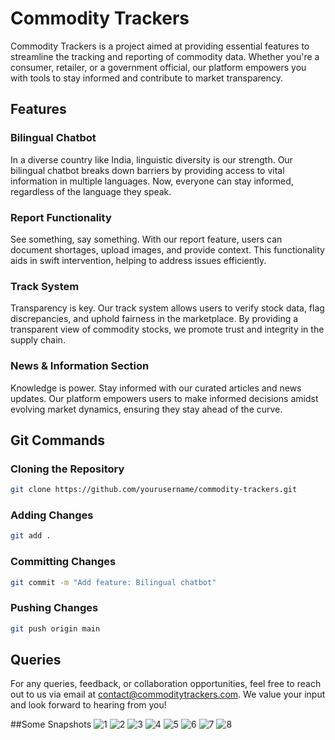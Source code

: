 # Commodity Trackers

Commodity Trackers is a project aimed at providing essential features to streamline the tracking and reporting of commodity data. Whether you're a consumer, retailer, or a government official, our platform empowers you with tools to stay informed and contribute to market transparency.

## Features

### Bilingual Chatbot
In a diverse country like India, linguistic diversity is our strength. Our bilingual chatbot breaks down barriers by providing access to vital information in multiple languages. Now, everyone can stay informed, regardless of the language they speak.

### Report Functionality
See something, say something. With our report feature, users can document shortages, upload images, and provide context. This functionality aids in swift intervention, helping to address issues efficiently.

### Track System
Transparency is key. Our track system allows users to verify stock data, flag discrepancies, and uphold fairness in the marketplace. By providing a transparent view of commodity stocks, we promote trust and integrity in the supply chain.

### News & Information Section
Knowledge is power. Stay informed with our curated articles and news updates. Our platform empowers users to make informed decisions amidst evolving market dynamics, ensuring they stay ahead of the curve.

## Git Commands

### Cloning the Repository
```bash
git clone https://github.com/yourusername/commodity-trackers.git
```

### Adding Changes
```bash
git add .
```

### Committing Changes
```bash
git commit -m "Add feature: Bilingual chatbot"
```

### Pushing Changes
```bash
git push origin main
```

## Queries

For any queries, feedback, or collaboration opportunities, feel free to reach out to us via email at [contact@commoditytrackers.com](mailto:sagarjha2004@gmail.com). We value your input and look forward to hearing from you!


##Some Snapshots
![1](https://github.com/Sagar-03/Commodity-Tracker/assets/146898741/d7c174ff-5b50-4aff-99d4-cf01b6239e85)
![2](https://github.com/Sagar-03/Commodity-Tracker/assets/146898741/9d4ed63d-5976-4956-acba-14c9c381116d)
![3](https://github.com/Sagar-03/Commodity-Tracker/assets/146898741/342830bb-aa66-4df3-afaf-b09c47193b57)
![4](https://github.com/Sagar-03/Commodity-Tracker/assets/146898741/19347744-966d-4907-8b28-9f70600e351e)
![5](https://github.com/Sagar-03/Commodity-Tracker/assets/146898741/b84f3625-0d9b-4086-9ca2-82ffecdf80ae)
![6](https://github.com/Sagar-03/Commodity-Tracker/assets/146898741/2aac7dbf-c948-448a-8ead-1faf495dba83)
![7](https://github.com/Sagar-03/Commodity-Tracker/assets/146898741/51e7f196-5285-4784-9f56-91b30adb9f5f)
![8](https://github.com/Sagar-03/Commodity-Tracker/assets/146898741/5f5a074e-2175-4cf7-862c-3be74d39e06e)
